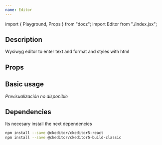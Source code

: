 ```yaml
---
name: Editor
---
```


import { Playground, Props } from "docz";
import Editor from "./index.jsx";

## Description

Wysiwyg editor to enter text and format and styles with html

## Props

<Props of={Editor} />

## Basic usage

_Previsualización no disponible_

## Dependencies

Its necesary install the next dependencies

```bash
npm install --save @ckeditor/ckeditor5-react
npm install --save @ckeditor/ckeditor5-build-classic
```
